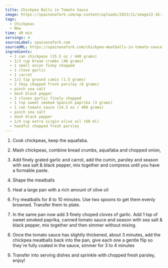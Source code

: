 ```yaml
---
title: Chickpea Balls in Tomato Sauce
image: https://spainonafork.com/wp-content/uploads/2023/11/image13-16-11.png
tags:
  - Chickpeas
  - New
time: 40 min
servings: 4
sourceLabel: spainonafork.com
sourceURL: https://spainonafork.com/chickpea-meatballs-in-tomato-sauce-recipe/
ingredients:
  - 1 can chickpeas (15.5 oz / 440 grams)
  - 1/3 cup bread crumbs (40 grams)
  - 1 small onion finey chopped
  - 1 clove garlic
  - 1 carrot
  - 1/2 tsp ground cumin (1.5 grams)
  - 2 tbsp chopped fresh parsley (8 grams)
  - pinch sea salt
  - dash black pepper
  - 3 cloves garlic finely chopped
  - 1 tsp sweet smoked Spanish paprika (3 grams)
  - 1 can tomato sauce (14.5 oz / 400 grams)
  - pinch sea salt
  - dash black pepper
  - 1/4 cup extra virgin olive oil (60 ml)
  - handful chopped fresh parsley
---
```

1. Cook chickpeas, keep the aquafaba. 

2. Mash chickpeas, combine bread crumbs, aquafaba and chopped onion, 

3. Add finely grated garlic and carrot, add the cumin, parsley and season with sea salt & black pepper, mix together and compress until you have a formable paste.

3. Shape the meatballs

4. Heat a large pan with a rich amount of olive oil

5. Fry meatballs for 8 to 10 minutes. Use two spoons to get them evenly browned. Transfer them to plate.

6. In the same pan now add 3 finely choped cloves of garlic. Add 1 tsp of sweet smoked paprika, canned tomato sauce and season with sea salt & black pepper, mix together and then simmer without mixing.

7. Once the tomato sauce has slightly thickened, about 3 minutes, add the chickpea meatballs back into the pan, give each one a gentle flip so they´re fully coated in the sauce, simmer for 3 to 4 minutes

8. Transfer into serving dishes and sprinkle with chopped fresh parsley, enjoy!

